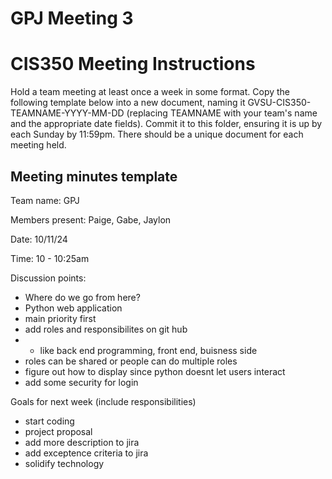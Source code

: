 # GPJ Meeting 3
# CIS350 Meeting Instructions
Hold a team meeting at least once a week in some format.  Copy the following template below into a new document, naming it GVSU-CIS350-TEAMNAME-YYYY-MM-DD (replacing TEAMNAME with your team's name and the appropriate date fields).  Commit it to this folder, ensuring it is up by each Sunday by 11:59pm.  There should be a unique document for each meeting held.

## Meeting minutes template

Team name: GPJ

Members present: Paige, Gabe, Jaylon

Date: 10/11/24

Time: 10 - 10:25am

Discussion points: 

* Where do we go from here?
* Python web application
* main priority first
* add roles and responsibilites on git hub
* * like back end programming, front end, buisness side
* roles can be shared or people can do multiple roles
* figure out how to display since python doesnt let users interact
* add some security for login


Goals for next week (include responsibilities)
* start coding
* project proposal
* add more description to jira
* add exceptence criteria to jira
* solidify technology

